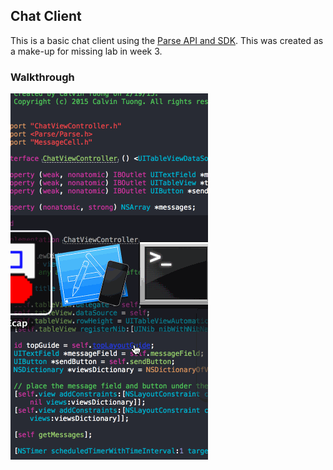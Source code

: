 ## Chat Client

This is a basic chat client using the [Parse API and SDK](https://parse.com/docs/ios_guide#top/iOS). This was created as a make-up for missing lab in week 3.

### Walkthrough

![Video Walkthrough](chat-client.gif)
